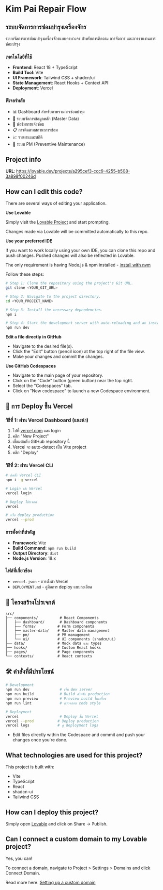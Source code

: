 # Kim Pai Repair Flow

## ระบบจัดการการซ่อมบำรุงเครื่องจักร

ระบบจัดการการซ่อมบำรุงเครื่องจักรแบบครบวงจร สำหรับการติดตาม การจัดการ และการรายงานการซ่อมบำรุง

### เทคโนโลยีที่ใช้
- **Frontend**: React 18 + TypeScript
- **Build Tool**: Vite
- **UI Framework**: Tailwind CSS + shadcn/ui
- **State Management**: React Hooks + Context API
- **Deployment**: Vercel

### ฟีเจอร์หลัก
- 📊 Dashboard สำหรับภาพรวมการซ่อมบำรุง
- 🔧 ระบบจัดการข้อมูลหลัก (Master Data)
- 📝 ฟอร์มการแจ้งซ่อม
- 📋 การติดตามสถานะการซ่อม
- 📈 รายงานและสถิติ
- 🔄 ระบบ PM (Preventive Maintenance)

## Project info

**URL**: https://lovable.dev/projects/a295cef3-ccc9-4255-b508-3a898f00246d

## How can I edit this code?

There are several ways of editing your application.

**Use Lovable**

Simply visit the [Lovable Project](https://lovable.dev/projects/a295cef3-ccc9-4255-b508-3a898f00246d) and start prompting.

Changes made via Lovable will be committed automatically to this repo.

**Use your preferred IDE**

If you want to work locally using your own IDE, you can clone this repo and push changes. Pushed changes will also be reflected in Lovable.

The only requirement is having Node.js & npm installed - [install with nvm](https://github.com/nvm-sh/nvm#installing-and-updating)

Follow these steps:

```sh
# Step 1: Clone the repository using the project's Git URL.
git clone <YOUR_GIT_URL>

# Step 2: Navigate to the project directory.
cd <YOUR_PROJECT_NAME>

# Step 3: Install the necessary dependencies.
npm i

# Step 4: Start the development server with auto-reloading and an instant preview.
npm run dev
```

**Edit a file directly in GitHub**

- Navigate to the desired file(s).
- Click the "Edit" button (pencil icon) at the top right of the file view.
- Make your changes and commit the changes.

**Use GitHub Codespaces**

- Navigate to the main page of your repository.
- Click on the "Code" button (green button) near the top right.
- Select the "Codespaces" tab.
- Click on "New codespace" to launch a new Codespace environment.

## 🚀 การ Deploy ขึ้น Vercel

### วิธีที่ 1: ผ่าน Vercel Dashboard (แนะนำ)
1. ไปที่ [vercel.com](https://vercel.com) และ login
2. คลิก "New Project"
3. เชื่อมต่อกับ GitHub repository นี้
4. Vercel จะ auto-detect เป็น Vite project
5. คลิก "Deploy"

### วิธีที่ 2: ผ่าน Vercel CLI
```bash
# ติดตั้ง Vercel CLI
npm i -g vercel

# Login เข้า Vercel
vercel login

# Deploy โปรเจกต์
vercel

# หรือ deploy production
vercel --prod
```

### การตั้งค่าที่สำคัญ
- **Framework**: Vite
- **Build Command**: `npm run build`
- **Output Directory**: `dist`
- **Node.js Version**: 18.x

### ไฟล์ที่เกี่ยวข้อง
- `vercel.json` - การตั้งค่า Vercel
- `DEPLOYMENT.md` - คู่มือการ deploy แบบละเอียด

## 📁 โครงสร้างโปรเจกต์

```
src/
├── components/          # React Components
│   ├── dashboard/       # Dashboard components
│   ├── forms/          # Form components
│   ├── master-data/    # Master data management
│   ├── pm/             # PM management
│   └── ui/             # UI components (shadcn/ui)
├── data/               # Mock data และ types
├── hooks/              # Custom React hooks
├── pages/              # Page components
└── contexts/           # React contexts
```

## 🛠️ คำสั่งที่มีประโยชน์

```bash
# Development
npm run dev              # เริ่ม dev server
npm run build            # Build สำหรับ production
npm run preview          # Preview build ในเครื่อง
npm run lint             # ตรวจสอบ code style

# Deployment
vercel                   # Deploy ขึ้น Vercel
vercel --prod           # Deploy production
vercel logs             # ดู deployment logs
```
- Edit files directly within the Codespace and commit and push your changes once you're done.

## What technologies are used for this project?

This project is built with:

- Vite
- TypeScript
- React
- shadcn-ui
- Tailwind CSS

## How can I deploy this project?

Simply open [Lovable](https://lovable.dev/projects/a295cef3-ccc9-4255-b508-3a898f00246d) and click on Share -> Publish.

## Can I connect a custom domain to my Lovable project?

Yes, you can!

To connect a domain, navigate to Project > Settings > Domains and click Connect Domain.

Read more here: [Setting up a custom domain](https://docs.lovable.dev/tips-tricks/custom-domain#step-by-step-guide)
